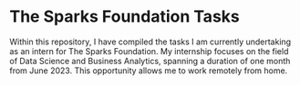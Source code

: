 # The Sparks Foundation Tasks

Within this repository, I have compiled the tasks I am currently undertaking as an intern for The Sparks Foundation. My internship focuses on the field of Data Science and Business Analytics, spanning a duration of one month from June 2023. This opportunity allows me to work remotely from home.
